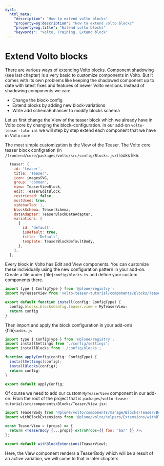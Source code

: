 ```yaml
---
myst:
  html_meta:
    "description": "How to extend volto blocks"
    "property=og:description": "How to extend volto blocks"
    "property=og:title": "Extend volto blocks"
    "keywords": "Volto, Training, Extend block"
---
```


# Extend Volto blocks

There are various ways of extending Volto blocks.
Component shadowing (see last chapter) is a very basic to customize components in Volto.
But it comes with its own problems like keeping the shadowed component up to date with latest fixes and features of newer Volto versions.
Instead of shadowing components we can:

- Change the block-config
- Extend blocks by adding new block-variations
- Write add schemaEnhancer to modify blocks schema

Let us first change the View of the teaser block which we already have in Volto core by changing the block-configuration.
In our add-on `volto-teaser-tutorial` we will step by step extend each component that we have in Volto core.

The most simple customization is the View of the Teaser. The Volto core teaser block configration (in `/frontend/core/packages/volto/src/config/Blocks.jsx`) looks like:

```js
  teaser: {
    id: 'teaser',
    title: 'Teaser',
    icon: imagesSVG,
    group: 'common',
    view: TeaserViewBlock,
    edit: TeaserEditBlock,
    restricted: false,
    mostUsed: true,
    sidebarTab: 1,
    blockSchema: TeaserSchema,
    dataAdapter: TeaserBlockDataAdapter,
    variations: [
      {
        id: 'default',
        isDefault: true,
        title: 'Default',
        template: TeaserBlockDefaultBody,
      },
    ],
  },
```

Every block in Volto has Edit and View components.
You can customize these individually using the new configuration pattern in your add-on.
Create a file under {file}`config/blocks.ts` and define your custom components there.

```js
import type { ConfigType } from '@plone/registry';
import MyTeaserView from 'volto-teaser-tutorial/components/Blocks/Teaser/View';

export default function install(config: ConfigType) {
  config.blocks.blocksConfig.teaser.view = MyTeaserView;
  return config
}
```

Then import and apply the block configuration in your add-on’s {file}`index.js`.

```jsx
import type { ConfigType } from '@plone/registry';
import installSettings from './config/settings';
import installBlocks from './config/blocks';

function applyConfig(config: ConfigType) {
  installSettings(config);
  installBlocks(config);
  return config;
}

export default applyConfig;
```

Of course we need to add our custom `MyTeaserView` component in our add-on.
From the root of the project that is `packages/volto-teaser-tutorial/src/components/Blocks/Teaser/View.jsx`:

```jsx
import TeaserBody from '@plone/volto/components/manage/Blocks/Teaser/Body';
import withBlockExtensions from '@plone/volto/helpers/Extensions/withBlockExtensions';

const TeaserView = (props) => {
  return <TeaserBody {...props} extraProps={{ foo: 'bar' }} />;
};

export default withBlockExtensions(TeaserView);
```

Here, the View component renders a TeaserBody which will be a result of an active variation, we will come to that in later chapters.
